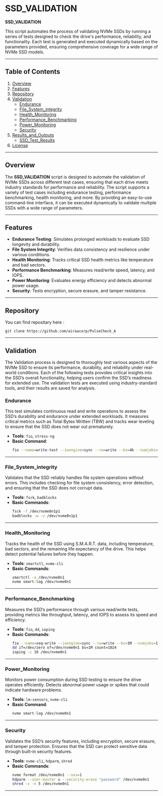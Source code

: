 # SSD_VALIDATION
**SSD_VALIDATION** 

This script automates the process of validating NVMe SSDs by running a series of tests designed to check the drive's performance, reliability, and functionality. Each test is generated and executed dynamically based on the parameters provided, ensuring comprehensive coverage for a wide range of NVMe SSD models.

---

## Table of Contents
1. [Overview](#overview)
2. [Features](#features)
3. [Repository](#repository)
4. [Validation](#validation)
    - [Endurance](#endurance)
    - [File_System_integrity](#file_system_integrity)
    - [Health_Monitoring](#health_monitoring)
    - [Performance_Benchmarking](#performance_benchmarking)
    - [Power_Monitoring](#power_monitoring)
    - [Security](#security)
5. [Results_and_Outputs](#results_and_Outputs)
    - [SSD_Test_Results](#SSD_Test_Results)
6. [License](#License)

---

## Overview

The **SSD_VALIDATION** script is designed to automate the validation of NVMe SSDs across different test cases, ensuring that each drive meets industry standards for performance and reliability. The script supports a variety of test cases including endurance testing, performance benchmarking, health monitoring, and more. By providing an easy-to-use command-line interface, it can be executed dynamically to validate multiple SSDs with a wide range of parameters.

---

## Features

- **Endurance Testing**: Simulates prolonged workloads to evaluate SSD longevity and durability.
- **File System Integrity**: Verifies data consistency and resilience under various conditions.
- **Health Monitoring**: Tracks critical SSD health metrics like temperature and bad sectors.
- **Performance Benchmarking**: Measures read/write speed, latency, and IOPS.
- **Power Monitoring**: Evaluates energy efficiency and detects abnormal power usage.
- **Security**: Tests encryption, secure erasure, and tamper resistance.

---

## Repository
 You can find repositary here :
```
git clone https://github.com/airaacorp/PulseCheck_A
```
---

## Validation
The Validation process is designed to thoroughly test various aspects of the NVMe SSD to ensure its performance, durability, and reliability under real-world conditions. Each of the following tests provides critical insights into the SSD’s overall functionality, helping users confirm the SSD’s readiness for extended use. The validation tests are executed using industry-standard tools, and their results are saved for analysis.

### **Endurance**
This test simulates continuous read and write operations to assess the SSD’s durability and endurance under extended workloads. It measures critical metrics such as Total Bytes Written (TBW) and tracks wear leveling to ensure that the SSD does not wear out prematurely.

- **Tools**: `fio`, `stress-ng`
- **Basic Command**:
    ```bash
    fio --name=write-test --ioengine=sync --rw=write --bs=4k --numjobs=4 --size=1M --runtime=60 --time_based
    ```

---

### **File_System_integrity**
Validates that the SSD reliably handles file system operations without errors. This includes checking for file system consistency, error detection, and ensuring that the SSD does not corrupt data.

- **Tools**: `fsck`, `badblocks`
- **Basic Commands**:
    ```bash
    fsck -f /dev/nvme0n1p1
    badblocks -w -v /dev/nvme0n1p1
    ```

---

### **Health_Monitoring**
Tracks the health of the SSD using S.M.A.R.T. data, including temperature, bad sectors, and the remaining life expectancy of the drive. This helps detect potential failures before they happen.

- **Tools**: `smartctl`, `nvme-cli`
- **Basic Commands**:
    ```bash
    smartctl -a /dev/nvme0n1
    nvme smart-log /dev/nvme0n1
    ```

---

### **Performance_Benchmarking**
Measures the SSD’s performance through various read/write tests, providing metrics like throughput, latency, and IOPS to assess its speed and efficiency.

- **Tools**: `fio`, `dd`, `ioping`
- **Basic Commands**:
    ```bash
    fio --name=seq-write --ioengine=sync --rw=write --bs=1M --numjobs=1 --size=1M
    dd if=/dev/zero of=/dev/nvme0n1 bs=1M count=1024
    ioping -c 10 /dev/nvme0n1
    ```

---

### **Power_Monitoring**
Monitors power consumption during SSD testing to ensure the drive operates efficiently. Detects abnormal power usage or spikes that could indicate hardware problems.

- **Tools**: `lm-sensors`, `nvme-cli`
- **Basic Command**:
    ```bash
    nvme smart-log /dev/nvme0n1
    ```

---

### **Security**
Validates the SSD’s security features, including encryption, secure erasure, and tamper protection. Ensures that the SSD can protect sensitive data through built-in security features.

- **Tools**: `nvme-cli`, `hdparm`, `shred`
- **Basic Commands**:
    ```bash
    nvme format /dev/nvme0n1 --ses=1
    hdparm --user-master u --security-erase "password" /dev/nvme0n1
    shred -v -n 5 /dev/nvme0n1
    ```

---


